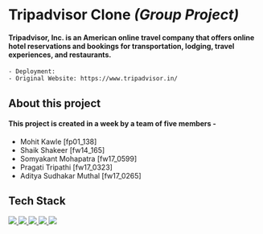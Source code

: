 # **Tripadvisor Clone** _(Group Project)_

#### Tripadvisor, Inc. is an American online travel company that offers online hotel reservations and bookings for transportation, lodging, travel experiences, and restaurants.

    - Deployment:
    - Original Website: https://www.tripadvisor.in/

## About this project

#### This project is created in a week by a team of five members -

- Mohit Kawle [fp01_138]
- Shaik Shakeer [fw14_165]
- Somyakant Mohapatra [fw17_0599]
- Pragati Tripathi [fw17_0323]
- Aditya Sudhakar Muthal [fw17_0265]

## Tech Stack

<p align="left">
    <a href="https://reactjs.org/" target="_blank"> 
        <img src="https://img.icons8.com/color/48/000000/react-native.png"/> 
    </a>
    <a href="https://redux.js.org" target="_blank"> 
        <img src="https://img.icons8.com/color/48/000000/redux.png"/> 
    </a>
    <a href="https://www.w3.org/html/" target="_blank"> 
        <img src="https://img.icons8.com/color/48/000000/html-5.png"/> 
    </a>
    <a href="https://www.w3schools.com/css/" target="_blank"> 
        <img src="https://img.icons8.com/color/48/000000/css3.png"/> 
    </a>
    <a href="https://developer.mozilla.org/en-US/docs/Web/JavaScript" target="_blank"> 
        <img src="https://img.icons8.com/color/48/000000/javascript.png"/> 
    </a>
</p>
